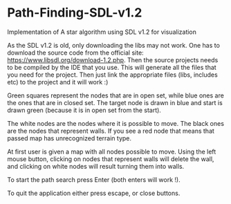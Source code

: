 # Path-Finding-SDL-v1.2
Implementation of A star algorithm using SDL v1.2 for visualization

 As the SDL v1.2 is old, only downloading the libs may not work. One has to download the source code from the official site: 
 https://www.libsdl.org/download-1.2.php. Then the source projects needs to be compiled by the IDE that you use. This will
 generate all the files that you need for the project. Then just link the appropriate files (libs, includes etc) to the project and 
 it will work :)

Green squares represent the nodes that are in open set, while blue ones are the ones that are in closed set.
The target node is drawn in blue and start is drawn green (because it is in open set from the start).

The white nodes are the nodes where it is possible to move. The black ones are the nodes that represent walls.
If you see a red node that means that passed map has unrecognized terrain type.

At first user is given a map with all nodes possible to move. Using the left mouse button, clicking on nodes that represent
walls will delete the wall, and clicking on white nodes will result turning them into walls.

To start the path search press Enter (both enters will work !).

To quit the application either press escape, or close buttons.


